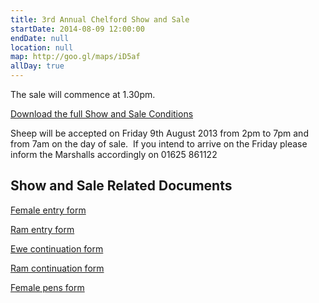 ```yaml
---
title: 3rd Annual Chelford Show and Sale
startDate: 2014-08-09 12:00:00
endDate: null
location: null
map: http://goo.gl/maps/iD5af
allDay: true
---
```


The sale will commence at 1.30pm.

[Download the full Show and Sale Conditions](/uploads/show-and-sale-conditions.pdf)

Sheep will be accepted on Friday 9th August 2013 from 2pm to 7pm and from 7am on the day of sale.  If you intend to arrive on the Friday please inform the Marshalls accordingly on 01625 861122

## Show and Sale Related Documents

[Female entry form](/uploads/female-entry-form.pdf)

[Ram entry form](/uploads/ram-entry-form.pdf)

[Ewe continuation form](/uploads/ewe-continuation-form.pdf)

[Ram continuation form](/uploads/ram-continuation-form.pdf)

[Female pens form](/uploads/female-pens.pdf)
